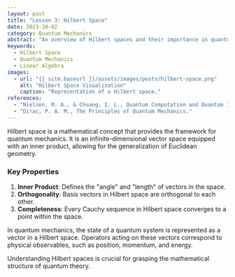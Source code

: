 ```yaml
---
layout: post
title: "Lesson 3: Hilbert Space"
date: 2023-10-02
category: Quantum Mechanics
abstract: "An overview of Hilbert spaces and their importance in quantum mechanics."
keywords:
  - Hilbert Space
  - Quantum Mechanics
  - Linear Algebra
images:
  - url: "{{ site.baseurl }}/assets/images/posts/hilbert-space.png"
    alt: "Hilbert Space Visualization"
    caption: "Representation of a Hilbert space."
references:
  - "Nielsen, M. A., & Chuang, I. L., Quantum Computation and Quantum Information."
  - "Dirac, P. A. M., The Principles of Quantum Mechanics."
---
```


Hilbert space is a mathematical concept that provides the framework for quantum mechanics. It is an infinite-dimensional vector space equipped with an inner product, allowing for the generalization of Euclidean geometry.

### Key Properties
1. **Inner Product**: Defines the "angle" and "length" of vectors in the space.
2. **Orthogonality**: Basis vectors in Hilbert space are orthogonal to each other.
3. **Completeness**: Every Cauchy sequence in Hilbert space converges to a point within the space.

In quantum mechanics, the state of a quantum system is represented as a vector in a Hilbert space. Operators acting on these vectors correspond to physical observables, such as position, momentum, and energy.

Understanding Hilbert spaces is crucial for grasping the mathematical structure of quantum theory.
